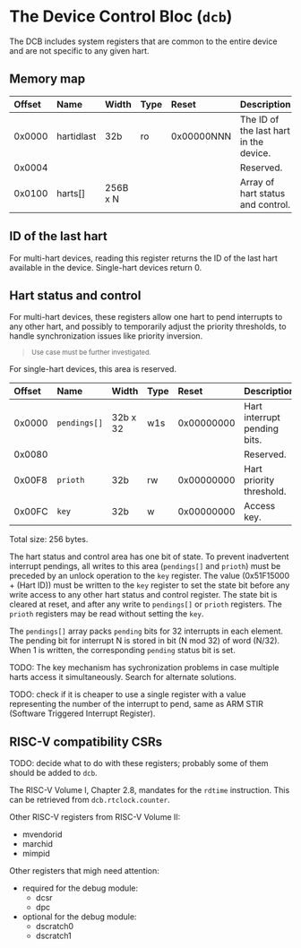 # The Device Control Bloc (`dcb`)

The DCB includes system registers that are common to the entire device and are not 
specific to any given hart.

## Memory map

| Offset | Name | Width | Type | Reset | Description | 
|:-------|:-----|:------|:-----|:------|-------------|
| 0x0000 | hartidlast | 32b | ro | 0x00000NNN | The ID of the last hart in the device. |
| 0x0004 | | | | | Reserved. |
| 0x0100 | harts[] | 256B x N | | | Array of hart status and control. |

## ID of the last hart

For multi-hart devices, reading this register returns the ID of the last hart available 
in the device. Single-hart devices return 0.

## Hart status and control

For multi-hart devices, these registers allow one hart to pend interrupts to any other 
hart, and possibly to temporarily adjust the priority thresholds, to handle synchronization 
issues like priority inversion.

> <sup>Use case must be further investigated.</sup>

For single-hart devices, this area is reserved.

| Offset | Name | Width | Type | Reset | Description | 
|:-------|:-----|:------|:-----|:------|-------------|
| 0x0000 | `pendings[]` | 32b x 32 | w1s | 0x00000000 | Hart interrupt pending bits. |
| 0x0080 | | | | | Reserved. |
| 0x00F8 | `prioth` | 32b | rw | 0x00000000 | Hart priority threshold. |
| 0x00FC | `key` | 32b | w | 0x00000000 | Access key. |

Total size: 256 bytes.

The hart status and control area has one bit of state. To prevent inadvertent interrupt 
pendings, all writes to this area (`pendings[]` and `prioth`) must be preceded by an 
unlock operation to the `key` register. The value (0x51F15000 + (Hart ID)) must be 
written to the `key` register to set the state bit before any write access to any 
other hart status and control register. The state bit is cleared at reset, and after 
any write to `pendings[]` or `prioth` registers. The `prioth` registers may be read 
without setting the `key`.

The `pendings[]` array packs `pending` bits for 32 interrupts in each element. 
The pending bit for interrupt N is stored in bit (N mod 32) of word (N/32). 
When 1 is written, the corresponding `pending` status bit is set.

TODO: The key mechanism has sychronization problems in case multiple harts access it 
simultaneously. Search for alternate solutions.

TODO: check if it is cheaper to use a single register with a value representing the 
number of the interrupt to pend, same as ARM STIR (Software Triggered Interrupt Register).

## RISC-V compatibility CSRs

TODO: decide what to do with these registers; probably some of them should be 
added to `dcb`.

The RISC-V Volume I, Chapter 2.8, mandates for the `rdtime` instruction. This can be 
retrieved from `dcb.rtclock.counter`.

Other RISC-V registers from RISC-V Volume II:

- mvendorid 
- marchid 
- mimpid 

Other registers that migh need attention:

- required for the debug module: 
  - dcsr 
  - dpc 
- optional for the debug module: 
  - dscratch0 
  - dscratch1 
